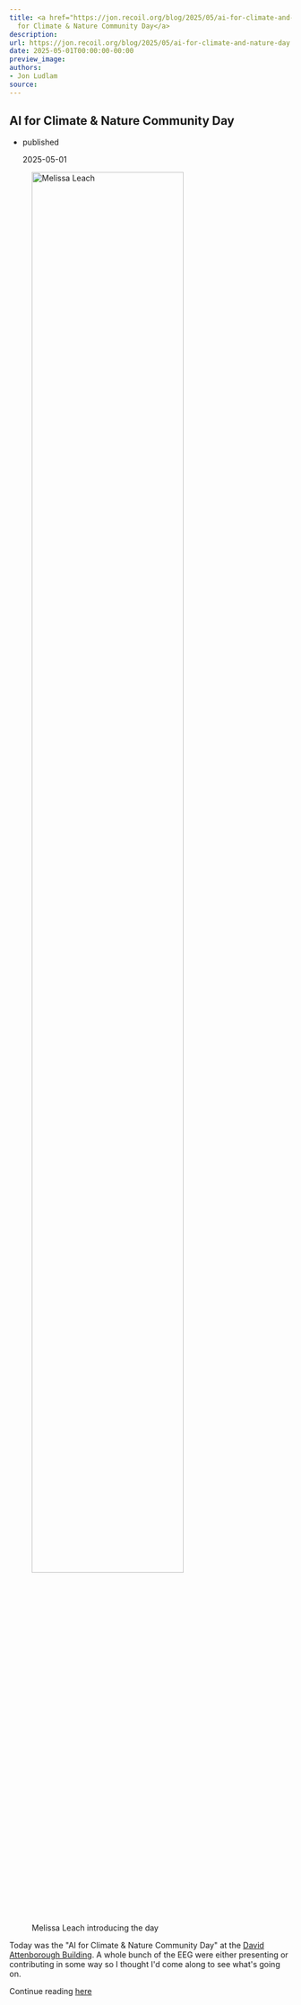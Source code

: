 ```yaml
---
title: <a href="https://jon.recoil.org/blog/2025/05/ai-for-climate-and-nature-day.html">AI
  for Climate & Nature Community Day</a>
description:
url: https://jon.recoil.org/blog/2025/05/ai-for-climate-and-nature-day.html
date: 2025-05-01T00:00:00-00:00
preview_image:
authors:
- Jon Ludlam
source:
---
```


<section><h1><a href="https://jon.recoil.org/atom.xml#ai-for-climate-%26-nature-community-day" class="anchor"></a>AI for Climate &amp; Nature Community Day</h1><ul class="at-tags"><li class="published"><span class="at-tag">published</span> <p>2025-05-01</p></li></ul><p>
</p><figure>
        <img src="https://jon.recoil.org/melissa.jpg" alt="Melissa Leach" style="width:80%">
        <figcaption>Melissa Leach introducing the day</figcaption>
</figure>
 Today was the "AI for Climate &amp; Nature Community Day" at the <a href="https://map.cam.ac.uk/?maplon=0.12032&amp;maplat=52.20354&amp;mapzoom=18&amp;maplayers=Building%20Labels%2CExternal%20Sites%2CColleges%2CUniversity%20Sites%2CBuildings%2CTransport&amp;mapfeature=mfid257%2CBuildings">David Attenborough Building</a>. A whole bunch of the EEG were either presenting or contributing in some way so I thought I'd come along to see what's going on.<p></p></section><p>Continue reading <a href="https://jon.recoil.org/blog/2025/05/ai-for-climate-and-nature-day.html">here</a></p>
